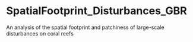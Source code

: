 # SpatialFootprint_Disturbances_GBR
An analysis of the spatial footprint and patchiness of large-scale disturbances on coral reefs

